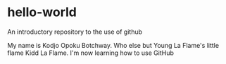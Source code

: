 # hello-world
An introductory repository to the use of github


My name is Kodjo Opoku Botchway. Who else but Young La Flame's little flame Kidd La Flame.
I'm now learning how to use GitHub
